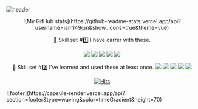 ![header](https://capsule-render.vercel.app/api?type=waving&color=timeGradient&fontColor=FFFFFF&height=100&section=header&text=Hello%20world!👋&fontSize=30&animation=fadeIn&&fontAlignY=30)

<div align="center">
![My GitHub stats](https://github-readme-stats.vercel.app/api?username=iam149cm&show_icons=true&theme=vue)


🏹 Skill set #1️⃣
I have carrer with these.

<img src="https://img.shields.io/badge/Spring-6DB33F?style=flat-square&logo=Spring&logoColor=white"/>
<img src="https://img.shields.io/badge/springboot-6DB33F?style=flat-square&logo=Springboot&logoColor=white"/>
<img src="https://img.shields.io/badge/JavaScript-F7DF1E?style=flat-square&logo=JavaScript&logoColor=white"/>
<img src="https://img.shields.io/badge/Linux-FCC624?style=flat-square&logo=Linux&logoColor=white"/>
<img src="https://img.shields.io/badge/MySQL-4479A1?style=flat-square&logo=MySQL&logoColor=white"/>

 
🏹 Skill set #2️⃣
I've learned and used these at least once.
<img src="https://img.shields.io/badge/Python-3766AB?style=flat-square&logo=Python&logoColor=white"/>
<img src="https://img.shields.io/badge/Django-#092E20?style=flat-square&logo=Django&logoColor=white"/>
<img src="https://img.shields.io/badge/Node-339933?style=flat-square&logo=Node&logoColor=white"/>
<img src="https://img.shields.io/badge/React-61DAFB?style=flat-square&logo=React&logoColor=white"/>
<img src="https://img.shields.io/badge/MongoDB-47A248?style=flat-square&logo=MongoDB&logoColor=white"/>

[![Hits](https://hits.seeyoufarm.com/api/count/incr/badge.svg?url=https%3A%2F%2Fgithub.com%2Fiam149cm%2Fhit-counter&count_bg=%2379C83D&title_bg=%23555555&icon=github.svg&icon_color=%23E7E7E7&title=+Thanks+for+visiting%21+%F0%9F%91%80%E2%9C%A8&edge_flat=false)](https://hits.seeyoufarm.com)

  </div>
 ![footer](https://capsule-render.vercel.app/api?section=footer&type=waving&color=timeGradient&height=70)
